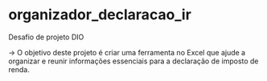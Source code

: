 # organizador_declaracao_ir
Desafio de projeto DIO

-> O objetivo deste projeto é criar uma ferramenta no Excel que ajude a organizar e reunir informações essenciais para a declaração de imposto de renda.
